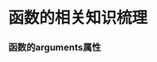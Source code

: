 <!--
 * @Author: your name
 * @Date: 2020-07-03 09:54:28
 * @LastEditTime: 2020-07-03 09:54:52
 * @LastEditors: Please set LastEditors
 * @Description: In User Settings Edit
 * @FilePath: /StudyNotes/Users/caoyong/Documents/github/InterviewRecord/JavaScript/函数的相关知识.md
--> 
# 函数的相关知识梳理

### 函数的arguments属性

